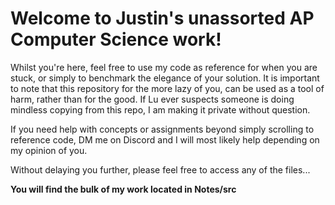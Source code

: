 # Welcome to Justin's unassorted AP Computer Science work!

Whilst you're here, feel free to use my code as reference for when you are stuck, or simply to benchmark the elegance of your solution.
It is important to note that this repository for the more lazy of you, can be used as a tool of harm, rather than for the good. 
If Lu ever suspects someone is doing mindless copying from this repo, I am making it private without question.

If you need help with concepts or assignments beyond simply scrolling to reference code, DM me on Discord and I will most likely help depending on my opinion of you.

Without delaying you further, please feel free to access any of the files... 

**You will find the bulk of my work located in Notes/src**
